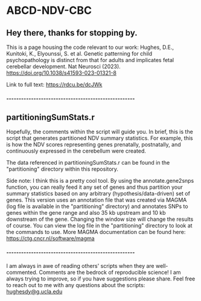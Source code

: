 # ABCD-NDV-CBC

Hey there, thanks for stopping by. 
--------

This is a page housing the code relevant to our work: Hughes, D.E., Kunitoki, K., Elyounssi, S. et al. Genetic patterning for child psychopathology is distinct from that for adults and implicates fetal cerebellar development. Nat Neurosci (2023). https://doi.org/10.1038/s41593-023-01321-8

Link to full text: https://rdcu.be/dcJWk
#### ----------------------------------------------------

## partitioningSumStats.r
Hopefully, the comments within the script will guide you. In brief, this is the script that generates partitioned NDV summary statistics. For example, this is how the NDV scores representing genes prenatally, postnatally, and continuously expressed in the cerebellum were created. 

The data referenced in partitioningSumStats.r can be found in the "partitioning" directory within this repository. 

Side note: I think this is a pretty cool tool. By using the annotate.gene2snps function, you can really feed it any set of genes and thus partition your summary statistics based on any arbitrary (hypothesis/data-driven) set of genes. This version uses an annotation file that was created via MAGMA (log file is available in the "partitioning" directory) and annotates SNPs to genes within the gene range and also 35 kb upstream and 10 kb downstream of the gene. Changing the window size will change the results of course. You can view the log file in the "partitioning" directory to look at the commands to use. More MAGMA documentation can be found here: https://ctg.cncr.nl/software/magma 




#### ----------------------------------------------------

I am always in awe of reading others' scripts when they are well-commented. Comments are the bedrock of reproducible science! I am always trying to improve, so if you have suggestions please share. Feel free to reach out to me with any questions about the scripts: hughesdy@g.ucla.edu 

